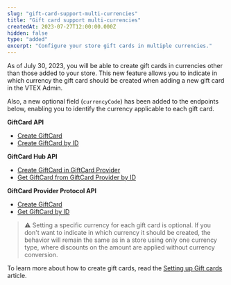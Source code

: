 ```yaml
---
slug: "gift-card-support-multi-currencies"
title: "Gift card support multi-currencies"
createdAt: 2023-07-27T12:00:00.000Z
hidden: false
type: "added"
excerpt: "Configure your store gift cards in multiple currencies."
---
```

As of July 30, 2023, you will be able to create gift cards in currencies other than those added to your store. This new feature allows you to indicate in which currency the gift card should be created when adding a new gift card in the VTEX Admin.
 
Also, a new optional field (`currencyCode`) has been added to the endpoints below, enabling you to identify the currency applicable to each gift card.

**GiftCard API**
- [Create GiftCard](https://developers.vtex.com/docs/api-reference/giftcard-api#post-/giftcards)
- [Create GiftCard by ID](https://developers.vtex.com/docs/api-reference/giftcard-api#get-/giftcards/-giftCardID-)

**GiftCard Hub API**
- [Create GiftCard in GiftCard Provider](https://developers.vtex.com/docs/api-reference/giftcard-hub-api#post-/giftcardproviders/-giftCardProviderID-/giftcards)
- [Get GiftCard from GiftCard Provider by ID](https://developers.vtex.com/docs/api-reference/giftcard-hub-api#get-/giftcardproviders/-giftCardProviderID-/giftcards/-giftCardID-)

**GiftCard Provider Protocol API**
- [Create GiftCard](https://developers.vtex.com/docs/api-reference/giftcard-provider-protocol#post-/giftcards)
- [Get GiftCard by ID](https://developers.vtex.com/docs/api-reference/giftcard-provider-protocol#get-/giftcards/-giftCardID-)



>⚠️ Setting a specific currency for each gift card is optional. If you don't want to indicate in which currency it should be created, the behavior will remain the same as in a store using only one currency type, where discounts on the amount are applied without currency conversion.

To learn more about how to create gift cards, read the [Setting up Gift cards](https://help.vtex.com/en/tutorial/gift-card--tutorials_995) article.